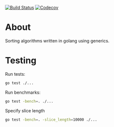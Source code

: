 [![Build Status](https://img.shields.io/github/workflow/status/benfrisbie/go-sorting-algorithms/test?label=test&logo=github&style=flat-square)](https://github.com/benfrisbie/go-sorting-algorithms/actions?workflow=test)
[![Codecov](https://img.shields.io/codecov/c/github/benfrisbie/go-sorting-algorithms?logo=codecov&style=flat-square)](https://codecov.io/gh/benfrisbie/go-sorting-algorithms)

# About
Sorting algorithms written in golang using generics.

# Testing
Run tests:
```bash
go test ./...
```

Run benchmarks:
```bash
go test -bench=. ./...
```
Specify slice length
```bash
go test -bench=. -slice_length=10000 ./...
```
